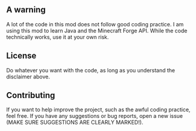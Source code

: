 ## A warning

A lot of the code in this mod does not follow good coding practice. I am using this mod to learn Java and the Minecraft Forge API. While the code technically works, use it at your own risk.

## License

Do whatever you want with the code, as long as you understand the disclaimer above.

## Contributing

If you want to help improve the project, such as the awful coding practice, feel free. If you have any suggestions or bug reports, open a new issue (MAKE SURE SUGGESTIONS ARE CLEARLY MARKED!).